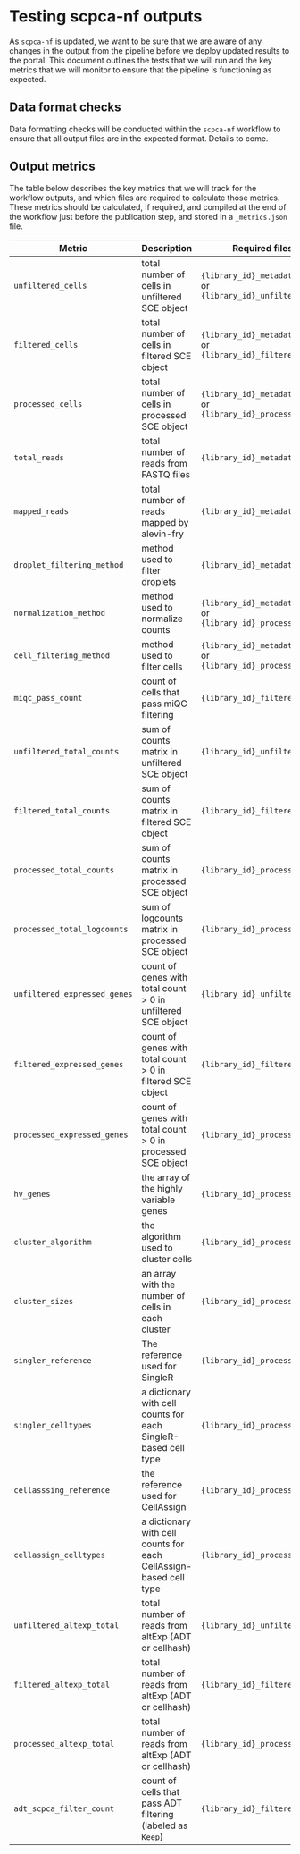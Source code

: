 # Testing scpca-nf outputs

As `scpca-nf` is updated, we want to be sure that we are aware of any changes in the output from the pipeline before we deploy updated results to the portal.
This document outlines the tests that we will run and the key metrics that we will monitor to ensure that the pipeline is functioning as expected.

## Data format checks

Data formatting checks will be conducted within the `scpca-nf` workflow to ensure that all output files are in the expected format.
Details to come.

## Output metrics

The table below describes the key metrics that we will track for the workflow outputs, and which files are required to calculate those metrics.
These metrics should be calculated, if required, and compiled at the end of the workflow just before the publication step, and stored in a `_metrics.json` file.

| Metric                       | Description                                                       | Required files                                                |
| ---------------------------- | ----------------------------------------------------------------- | ------------------------------------------------------------- |
| `unfiltered_cells`           | total number of cells in unfiltered SCE object                    | `{library_id}_metadata.json` or `{library_id}_unfiltered.rds` |
| `filtered_cells`             | total number of cells in filtered SCE object                      | `{library_id}_metadata.json` or `{library_id}_filtered.rds`   |
| `processed_cells`            | total number of cells in processed SCE object                     | `{library_id}_metadata.json` or `{library_id}_processed.rds`  |
| `total_reads`                | total number of reads from FASTQ files                            | `{library_id}_metadata.json`                                  |
| `mapped_reads`               | total number of reads mapped by alevin-fry                        | `{library_id}_metadata.json`                                  |
| `droplet_filtering_method`   | method used to filter droplets                                    | `{library_id}_metadata.json`                                  |
| `normalization_method`       | method used to normalize counts                                   | `{library_id}_metadata.json` or `{library_id}_processed.rds`  |
| `cell_filtering_method`      | method used to filter cells                                       | `{library_id}_metadata.json` or `{library_id}_processed.rds`  |
| `miqc_pass_count`            | count of cells that pass miQC filtering                           | `{library_id}_filtered.rds`                                   |
| `unfiltered_total_counts`    | sum of counts matrix in unfiltered SCE object                     | `{library_id}_unfiltered.rds`                                 |
| `filtered_total_counts`      | sum of counts matrix in filtered SCE object                       | `{library_id}_filtered.rds`                                   |
| `processed_total_counts`     | sum of counts matrix in processed SCE object                      | `{library_id}_processed.rds`                                  |
| `processed_total_logcounts`  | sum of logcounts matrix in processed SCE object                   | `{library_id}_processed.rds`                                  |
| `unfiltered_expressed_genes` | count of genes with total count > 0 in unfiltered SCE object      | `{library_id}_unfiltered.rds`                                 |
| `filtered_expressed_genes`   | count of genes with total count > 0 in filtered SCE object        | `{library_id}_filtered.rds`                                   |
| `processed_expressed_genes`  | count of genes with total count > 0 in processed SCE object       | `{library_id}_processed.rds`                                  |
| `hv_genes`                   | the array of the highly variable genes                            | `{library_id}_processed.rds`                                  |
| `cluster_algorithm`          | the algorithm used to cluster cells                               | `{library_id}_processed.rds`                                  |
| `cluster_sizes`              | an array with the number of cells in each cluster                 | `{library_id}_processed.rds`                                  |
| `singler_reference`          | The reference used for SingleR                                    | `{library_id}_processed.rds`                                  |
| `singler_celltypes`          | a dictionary with cell counts for each SingleR-based cell type    | `{library_id}_processed.rds`                                  |
| `cellasssing_reference`      | the reference used for CellAssign                                 | `{library_id}_processed.rds`                                  |
| `cellassign_celltypes`       | a dictionary with cell counts for each CellAssign-based cell type | `{library_id}_processed.rds`                                  |
| `unfiltered_altexp_total`    | total number of reads from altExp (ADT or cellhash)               | `{library_id}_unfiltered.rds`                                 |
| `filtered_altexp_total`      | total number of reads from altExp (ADT or cellhash)               | `{library_id}_filtered.rds`                                   |
| `processed_altexp_total`     | total number of reads from altExp (ADT or cellhash)               | `{library_id}_processed.rds`                                  |
| `adt_scpca_filter_count`     | count of cells that pass ADT filtering (labeled as `Keep`)        | `{library_id}_filtered.rds`                                   |
